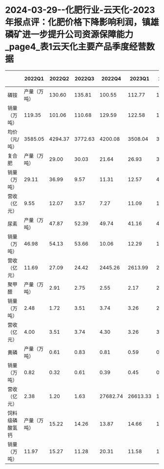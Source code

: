 # 2024-03-29--化肥行业-云天化-2023年报点评：化肥价格下降影响利润，镇雄磷矿进一步提升公司资源保障能力_page4_表1云天化主要产品季度经营数据

| | 2022Q1 | 2022Q2 | 2022Q3 | 2022Q4 | 2023Q1 | 2023Q2 | 2023Q3 | 2023Q4 | 2023Q4 同比% | 2023Q4 环比% |
| --- | --- | --- | --- | --- | --- | --- | --- | --- | --- | --- |
| 磷铵 | 产量（万吨） | 130.60 | 135.81 | 100.55 | 112.77 | 112.49 | 122.31 | 113.70 | -1.53% | -2.34% |
| 销量（万吨） | 119.35 | 101.06 | 110.68 | 129.59 | 122.58 | 111.11 | 134.88 | 110.78 | -14.52% | -17.87% |
| 均价（元/吨） | 3585.05 | 4294.37 | 3772.63 | 4200.08 | 3508.04 | 3922.29 | 3529.49 | 2752.88 | -29.55% | 25.73% |
| 复合肥 | 产量（万吨） | 29.00 | 30.03 | 21.64 | 26.93 | 37.59 | 37.79 | 42.98 | 59.60% | 13.73% |
| 销量（万吨） | 29.11 | 36.99 | 9.57 | 11.31 | 12.57 | 45.89 | 12.88 | 77.15% | 16.13% |
| 营收（亿元） | 9.55 | 12.07 | 3.57 | 7.27 | 11.09 | 12.80 | 12.88 | 2402.77 | 14.95% | 31.03% |
| 尿素 | 产量（万吨） | 47.87 | 52.39 | 49.74 | 41.16 | 47.02 | 80.12 | 67.67 | 44.25% | 7.75% |
| 销量（万吨） | 46.98 | 54.13 | 53.66 | 10.06 | 12.29 | 18.33 | 37.56 | 39.84% | -10.44% |
| 营收（亿元） | 11.69 | 27.09 | 24.42 | 2445.26 | 2613.99 | 2287.67 | 20.02 | 17.44% | 15.57% |
| 聚甲醛 | 产量（万吨） | 2.91 | 2.75 | 2.55 | 2.17 | 2.83 | 2.67 | 2.78 | 3.69% | -19.06% |
| 销量（万吨） | 2.48 | 1.72 | 3.51 | 3.74 | 3.26 | 2.87 | 2.88 | 2.44 | -30.26% | -4.16% |
| 营收（亿元） | 4.00 | 3.51 | 3.74 | 4.30 | 3.26 | 3.13 | 3.00 | 3.00 | 13.12% | 13.12% |
| 黄磷 | 产量（万吨） | 0.61 | 0.83 | 0.81 | 0.59 | 0.70 | 0.86 | 0.86 | 15.38% | -6.04% |
| 销量（万吨） | 0.82 | 0.32 | 0.61 | 0.39 | 0.45 | 0.60 | 0.61 | 19.54% | -26.23% |
| 营收（亿元） | 2.38 | 1.20 | 1.63 | 27682.74 | 26613.33 | 19893.33 | 21004.92 | 22274.02 | -7.16% | -21.77% |
| 饲料级磷酸氢钙 | 产量（万吨） | 15.22 | 14.26 | 13.87 | 14.66 | 13.43 | 12.91 | 15.49 | 14.62 | -0.27% | -5.62% |
| 销量（万吨） | 11.97 | 15.27 | 11.28 | 20.31 | 11.58 | 12.72 | 15.62 | 17.64 | -13.15% | 16.82% |